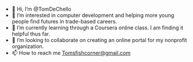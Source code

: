 - 👋 Hi, I’m @TomDeChello
- 👀 I’m interested in computer development and helping more young people find futures in trade-based careers. 
- 🌱 I’m currently learning through a Coursera online class. I am finding it helpful thus far. 
- 💞️ I’m looking to collaborate on creating an online portal for my nonprofit organization.
- 📫 How to reach me Tomsfishcorner@gmail.com

<!---
TomDeChello/TomDeChello is a ✨ special ✨ repository because its `README.md` (this file) appears on your GitHub profile.
You can click the Preview link to take a look at your changes.
--->
